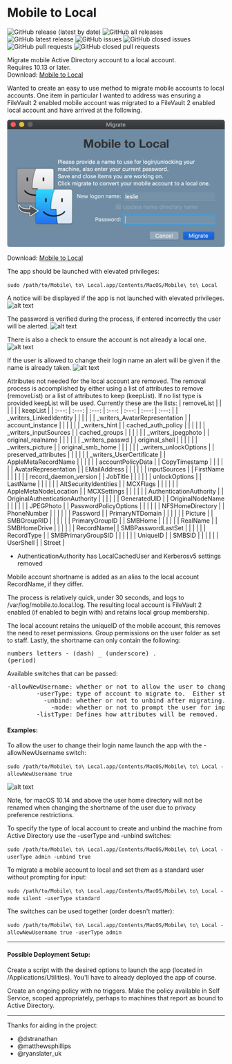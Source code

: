 # Mobile to Local

![GitHub release (latest by date)](https://img.shields.io/github/v/release/BIG-RAT/mobile_to_local?display_name=tag) ![GitHub all releases](https://img.shields.io/github/downloads/BIG-RAT/mobile_to_local/total) ![GitHub latest release](https://img.shields.io/github/downloads/BIG-RAT/mobile_to_local/latest/total)
 ![GitHub issues](https://img.shields.io/github/issues-raw/BIG-RAT/mobile_to_local) ![GitHub closed issues](https://img.shields.io/github/issues-closed-raw/BIG-RAT/mobile_to_local) ![GitHub pull requests](https://img.shields.io/github/issues-pr-raw/BIG-RAT/mobile_to_local) ![GitHub closed pull requests](https://img.shields.io/github/issues-pr-closed-raw/BIG-RAT/mobile_to_local)

Migrate mobile Active Directory account to a local account.<br>
Requires 10.13 or later.<br>
Download: [Mobile to Local](https://github.com/BIG-RAT/mobile_to_local/releases/latest/download/Mobile.to.Local.zip)

Wanted to create an easy to use method to migrate mobile accounts to local accounts.  One item in particular I wanted to address was ensuring a FileVault 2 enabled mobile account was migrated to a FileVault 2 enabled local account and have arrived at the following.

![alt text](https://github.com/BIG-RAT/mobile_to_local/blob/master/mtl_images/main.png "Mobile to Local")

Download: [Mobile to Local](https://github.com/BIG-RAT/mobile_to_local/releases/download/current/Mobile.to.Local.zip)

The app should be launched with elevated privileges:

```sudo /path/to/Mobile\ to\ Local.app/Contents/MacOS/Mobile\ to\ Local```


A notice will be displayed if the app is not launched with elevated privileges.
![alt text](https://github.com/BIG-RAT/mobile_to_local/blob/master/mtl_images/privs.png "not elevated")

The password is verified during the process, if entered incorrectly the user will be alerted.
![alt text](https://github.com/BIG-RAT/mobile_to_local/blob/master/mtl_images/password.png "password")

There is also a check to ensure the account is not already a local one.
![alt text](https://github.com/BIG-RAT/mobile_to_local/blob/master/mtl_images/localAccount.png "local")

If the user is allowed to change their login name an alert will be given if the name is already taken.
![alt text](https://github.com/BIG-RAT/mobile_to_local/blob/master/mtl_images/exists.png "exists")

Attributes not needed for the local account are removed.  The removal process is accomplished by either using a list of attributes to remove (removeList) or a list of attributes to keep (keepList).  If no list type is provided keepList will be used.  Currently these are the lists:
| removeList |  | |  | |  | keepList |
|  :---: | :---: | :---: | :---: | :---: | :---: | :---: |
| _writers_LinkedIdentity |  | |  | |  | _writers_AvatarRepresentation |
| account_instance |  | |  | |   | _writers_hint |
| cached_auth_policy |  | |  | |   | _writers_inputSources |
| cached_groups |  | |  | |   | _writers_jpegphoto |
| original_realname |  | |  | |   | _writers_passwd |
| original_shell |  | |  | |   | _writers_picture |
| original_smb_home |  | |  | |   | _writers_unlockOptions |
| preserved_attributes |  | |  | |   | _writers_UserCertificate |
| AppleMetaRecordName |  | |  | |   | accountPolicyData |
| CopyTimestamp |  | |  | |   | AvatarRepresentation |
| EMailAddress |  | |  | |   | inputSources |
| FirstName |  | |  | |   | record_daemon_version |
| JobTitle |  | |  | |   | unlockOptions |
| LastName |  | |  | |   | AltSecurityIdentities |
| MCXFlags |  | |  | |   | AppleMetaNodeLocation |
| MCXSettings |  | |  | |   | AuthenticationAuthority |
| OriginalAuthenticationAuthority |  | |  | |   | GeneratedUID |
| OriginalNodeName |  | |  | |   | JPEGPhoto |
| PasswordPolicyOptions |  | |  | |   | NFSHomeDirectory |
| PhoneNumber |  | |  | |   | Password |
| PrimaryNTDomain |  | |  | |   | Picture |
| SMBGroupRID |  | |  | |   | PrimaryGroupID |
| SMBHome |  | |  | |   | RealName |
| SMBHomeDrive |  | |  | |   | RecordName|
| SMBPasswordLastSet |  | |  | |   | RecordType |
| SMBPrimaryGroupSID |  | |  | |   | UniqueID |
| SMBSID |  | |  | |   | UserShell |
| Street |


* AuthenticationAuthority has LocalCachedUser and Kerberosv5 settings removed

Mobile account shortname is added as an alias to the local account RecordName, if they differ.


The process is relatively quick, under 30 seconds, and logs to /var/log/mobile.to.local.log.  The resulting local account is FileVault 2 enabled (if enabled to begin with) and retains local group membership.

The local account retains the uniqueID of the mobile account, this removes the need to reset permissions.  Group permissions on the user folder as set to staff.  Lastly, the shortname can only contain the following:<pre>numbers
     letters
     - (dash)
     _ (underscore)
     . (period)</pre>

Available switches that can be passed:
<pre>
-allowNewUsername: whether or not to allow the user to change their current shortname.  Either true of false.
        -userType: type of account to migrate to.  Either standard or admin.
          -unbind: whether or not to unbind after migrating.  Either true or false.
            -mode: whether or not to prompt the user for input.  If mode is silent the user will not be prompted for input.
        -listType: Defines how attributes will be removed.  Use either removeList (default) or keepList.
</pre>

#### Examples:
To allow the user to change their login name launch the app with the -allowNewUsername switch:

```sudo /path/to/Mobile\ to\ Local.app/Contents/MacOS/Mobile\ to\ Local -allowNewUsername true```

![alt text](https://github.com/BIG-RAT/mobile_to_local/blob/master/mtl_images/nameChange.png "nameChange")

Note, for macOS 10.14 and above the user home directory will not be renamed when changing the shortname of the user due to privacy preference restrictions.

To specify the type of local account to create and unbind the machine from Active Directory use the -userType and -unbind switches:

```sudo /path/to/Mobile\ to\ Local.app/Contents/MacOS/Mobile\ to\ Local -userType admin -unbind true```

To migrate a mobile account to local and set them as a standard user without prompting for input:

```sudo /path/to/Mobile\ to\ Local.app/Contents/MacOS/Mobile\ to\ Local -mode silent -userType standard```

The switches can be used together (order doesn't matter):

```sudo /path/to/Mobile\ to\ Local.app/Contents/MacOS/Mobile\ to\ Local -allowNewUsername true -userType admin```

<hr>

#### Possible Deployment Setup:
Create a script with the desired options to launch the app (located in /Applications/Utilities).  You'll have to already deployed the app of course.

Create an ongoing policy with no triggers.  Make the policy available in Self Service, scoped appropriately, perhaps to machines that report as bound to Active Directory.
 <hr>
 
Thanks for aiding in the project:
* @dstranathan
* @matthewsphillips
* @ryanslater_uk


